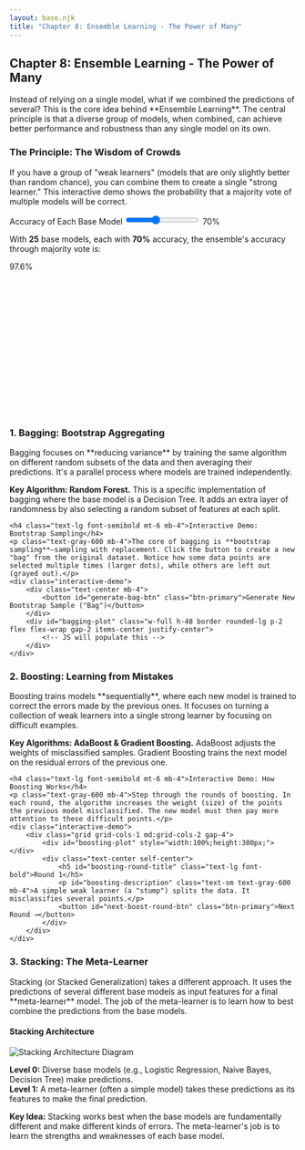 ```yaml
---
layout: base.njk
title: "Chapter 8: Ensemble Learning - The Power of Many"
---
```


<!-- Header -->
<div class="bg-gradient-to-r from-teal-50 to-cyan-50 rounded-2xl p-6 mb-8">
    <h2 class="text-2xl font-bold text-gray-800 mb-2">Chapter 8: Ensemble Learning - The Power of Many</h2>
    <p class="text-gray-700 leading-relaxed">Instead of relying on a single model, what if we combined the predictions of several? This is the core idea behind **Ensemble Learning**. The central principle is that a diverse group of models, when combined, can achieve better performance and robustness than any single model on its own.</p>
</div>

<!-- 1. The Wisdom of Crowds -->
<div class="card mb-8">
    <h3 class="text-xl font-bold text-gray-800 mb-4">The Principle: The Wisdom of Crowds</h3>
    <p class="text-gray-600 mb-4">If you have a group of "weak learners" (models that are only slightly better than random chance), you can combine them to create a single "strong learner." This interactive demo shows the probability that a majority vote of multiple models will be correct.</p>
    <div class="interactive-demo grid grid-cols-1 md:grid-cols-2 gap-6 items-center">
        <div>
            <label class="block text-sm font-medium">Accuracy of Each Base Model</label>
            <input id="base-accuracy" type="range" min="0.51" max="0.99" step="0.01" value="0.7" class="parameter-slider">
            <span id="base-accuracy-value" class="text-sm">70%</span>
            <div class="mt-4">
                <p class="text-sm text-gray-700">With <strong class="text-primary-600">25</strong> base models, each with <strong class="text-primary-600" id="base-accuracy-text">70%</strong> accuracy, the ensemble's accuracy through majority vote is:</p>
                <div id="ensemble-accuracy" class="text-4xl font-bold font-mono text-green-600 my-2">97.6%</div>
            </div>
        </div>
        <div>
            <div id="ensemble-plot" style="width:100%;height:250px;"></div>
        </div>
    </div>
</div>

<!-- 2. Bagging -->
<div class="card mb-8">
    <h3 class="text-2xl font-bold text-gray-800 mb-4">1. Bagging: Bootstrap Aggregating</h3>
    <p class="text-gray-700 mb-4">Bagging focuses on **reducing variance** by training the same algorithm on different random subsets of the data and then averaging their predictions. It's a parallel process where models are trained independently.</p>
    <div class="highlight"><strong>Key Algorithm: Random Forest.</strong> This is a specific implementation of bagging where the base model is a Decision Tree. It adds an extra layer of randomness by also selecting a random subset of features at each split.</div>

    <h4 class="text-lg font-semibold mt-6 mb-4">Interactive Demo: Bootstrap Sampling</h4>
    <p class="text-gray-600 mb-4">The core of bagging is **bootstrap sampling**—sampling with replacement. Click the button to create a new "bag" from the original dataset. Notice how some data points are selected multiple times (larger dots), while others are left out (grayed out).</p>
    <div class="interactive-demo">
        <div class="text-center mb-4">
            <button id="generate-bag-btn" class="btn-primary">Generate New Bootstrap Sample ("Bag")</button>
        </div>
        <div id="bagging-plot" class="w-full h-48 border rounded-lg p-2 flex flex-wrap gap-2 items-center justify-center">
            <!-- JS will populate this -->
        </div>
    </div>
</div>

<!-- 3. Boosting -->
<div class="card mb-8">
    <h3 class="text-2xl font-bold text-gray-800 mb-4">2. Boosting: Learning from Mistakes</h3>
    <p class="text-gray-700 mb-4">Boosting trains models **sequentially**, where each new model is trained to correct the errors made by the previous ones. It focuses on turning a collection of weak learners into a single strong learner by focusing on difficult examples.</p>
    <div class="highlight"><strong>Key Algorithms: AdaBoost & Gradient Boosting.</strong> AdaBoost adjusts the weights of misclassified samples. Gradient Boosting trains the next model on the residual errors of the previous one.</div>

    <h4 class="text-lg font-semibold mt-6 mb-4">Interactive Demo: How Boosting Works</h4>
    <p class="text-gray-600 mb-4">Step through the rounds of boosting. In each round, the algorithm increases the weight (size) of the points the previous model misclassified. The new model must then pay more attention to these difficult points.</p>
    <div class="interactive-demo">
        <div class="grid grid-cols-1 md:grid-cols-2 gap-4">
            <div id="boosting-plot" style="width:100%;height:300px;"></div>
            <div class="text-center self-center">
                <h5 id="boosting-round-title" class="text-lg font-bold">Round 1</h5>
                <p id="boosting-description" class="text-sm text-gray-600 mb-4">A simple weak learner (a "stump") splits the data. It misclassifies several points.</p>
                <button id="next-boost-round-btn" class="btn-primary">Next Round →</button>
            </div>
        </div>
    </div>
</div>


<!-- 4. Stacking -->
<div class="card mb-8">
    <h3 class="text-2xl font-bold text-gray-800 mb-4">3. Stacking: The Meta-Learner</h3>
    <p class="text-gray-700 mb-4">Stacking (or Stacked Generalization) takes a different approach. It uses the predictions of several different base models as input features for a final **meta-learner** model. The job of the meta-learner is to learn how to best combine the predictions from the base models.</p>
    <div class="bg-gray-50 p-4 rounded-lg">
        <h4 class="font-semibold text-center mb-2">Stacking Architecture</h4>
        <img src="https://editor.analyticsvidhya.com/uploads/31182An-example-scheme-of-stacking-ensemble-learning%20resized.png" alt="Stacking Architecture Diagram" class="w-full max-w-lg mx-auto">
        <p class="text-xs text-center mt-2"><strong>Level 0:</strong> Diverse base models (e.g., Logistic Regression, Naive Bayes, Decision Tree) make predictions. <br><strong>Level 1:</strong> A meta-learner (often a simple model) takes these predictions as its features to make the final prediction.</p>
    </div>
     <div class="highlight mt-4"><strong>Key Idea:</strong> Stacking works best when the base models are fundamentally different and make different kinds of errors. The meta-learner's job is to learn the strengths and weaknesses of each base model.</div>
</div>

<script src="https://cdn.plot.ly/plotly-latest.min.js"></script>
<script>
document.addEventListener('DOMContentLoaded', () => {
    // --- 1. WISDOM OF CROWDS DEMO ---
    const baseAccuracySlider = document.getElementById('base-accuracy');
    const baseAccuracyValue = document.getElementById('base-accuracy-value');
    const ensembleAccuracyDisplay = document.getElementById('ensemble-accuracy');
    const ensemblePlotDiv = document.getElementById('ensemble-plot');

    const factorial = n => (n <= 1) ? 1 : n * factorial(n - 1);
    const combinations = (n, k) => factorial(n) / (factorial(k) * factorial(n - k));

    function updateEnsembleAccuracy() {
        const p = parseFloat(baseAccuracySlider.value);
        baseAccuracyValue.textContent = `${(p * 100).toFixed(0)}%`;

        let ensemble_accuracies = [];
        const n_models_range = Array.from({length: 25}, (_, i) => i * 2 + 1);

        n_models_range.forEach(n => {
            let total_prob = 0;
            const k_needed = Math.ceil(n / 2);
            for (let k = k_needed; k <= n; k++) {
                total_prob += combinations(n, k) * Math.pow(p, k) * Math.pow(1 - p, n - k);
            }
            ensemble_accuracies.push(total_prob);
        });
        
        ensembleAccuracyDisplay.textContent = `${(ensemble_accuracies[12] * 100).toFixed(1)}%`; // Display for n=25
        // update base-accuracy-text value
const baseAccuracyText = document.getElementById('base-accuracy-text');
        baseAccuracyText.textContent = `${(p * 100).toFixed(0)}%`;
        
        const trace = {
            x: n_models_range,
            y: ensemble_accuracies,
            type: 'scatter',
            mode: 'lines+markers',
            line: { color: '#10b981' }
        };
        const layout = {
            title: 'Ensemble Accuracy vs. # of Models',
            xaxis: { title: 'Number of Base Models (n)' },
            yaxis: { title: 'Ensemble Accuracy', range: [0.5, 1.0] },
            margin: { t: 30, r: 20, b: 40, l: 50 }
        };
        Plotly.newPlot(ensemblePlotDiv, [trace], layout);
    }
    baseAccuracySlider.addEventListener('input', updateEnsembleAccuracy);
    updateEnsembleAccuracy();

    // --- 2. BAGGING DEMO ---
    const generateBagBtn = document.getElementById('generate-bag-btn');
    const baggingPlotDiv = document.getElementById('bagging-plot');
    const originalDataset = Array.from({length: 20}, (_, i) => i + 1);

    function updateBaggingPlot() {
        const bag = [];
        const counts = {};
        for (let i = 0; i < originalDataset.length; i++) {
            const sample = originalDataset[Math.floor(Math.random() * originalDataset.length)];
            bag.push(sample);
            counts[sample] = (counts[sample] || 0) + 1;
        }

        baggingPlotDiv.innerHTML = '';
        originalDataset.forEach(d => {
            const dot = document.createElement('div');
            dot.textContent = d;
            dot.className = 'w-8 h-8 rounded-full flex items-center justify-center font-bold transition-all';
            if (counts[d]) {
                dot.classList.add('bg-primary-500', 'text-white');
                dot.style.transform = `scale(${1 + counts[d] * 0.2})`;
            } else {
                dot.classList.add('bg-gray-200', 'text-gray-500', 'opacity-50');
            }
            baggingPlotDiv.appendChild(dot);
        });
    }
    generateBagBtn.addEventListener('click', updateBaggingPlot);
    updateBaggingPlot();

    // --- 3. BOOSTING DEMO ---
    const nextBoostBtn = document.getElementById('next-boost-round-btn');
    const boostPlotDiv = document.getElementById('boosting-plot');
    const boostRoundTitle = document.getElementById('boosting-round-title');
    const boostDescription = document.getElementById('boosting-description');
    let boostRound = 0;
    let boostData;

    const generateBoostData = () => ({
        x: Array.from({length: 30}, () => Math.random() * 10),
        y: Array.from({length: 30}, () => Math.random() * 10),
        labels: Array.from({length: 30}, (_,i) => (i < 15 ? 0 : 1)),
        weights: Array(30).fill(1)
    });

    function updateBoostingPlot() {
    const round = boostRound % 3;
    let split_val, split_dim, misclassified;

    if (round === 0) {
        boostRoundTitle.textContent = "Round 1";
        boostDescription.textContent = "A simple weak learner splits the data. Misclassified points are highlighted with a border.";
        split_dim = 'x';
        split_val = 5;
        misclassified = boostData.x.map((x, i) => (x > split_val && boostData.labels[i] === 0) || (x <= split_val && boostData.labels[i] === 1));
    } else if (round === 1) {
        boostRoundTitle.textContent = "Round 2";
        boostDescription.textContent = "The misclassified points from Round 1 are given higher weights (larger size). A new weak learner tries to fix the errors.";
        split_dim = 'y';
        split_val = 6;
        misclassified = boostData.y.map((y, i) => (y > split_val && boostData.labels[i] === 0) || (y <= split_val && boostData.labels[i] === 1));
    } else {
        boostRoundTitle.textContent = "Round 3";
        boostDescription.textContent = "The process repeats. The final model is a weighted combination of all these weak learners.";
        split_dim = 'x';
        split_val = 7;
        misclassified = boostData.x.map((x, i) => (x > split_val && boostData.labels[i] === 0) || (x <= split_val && boostData.labels[i] === 1));
    }
    
    // Create traces for correctly classified and misclassified points separately
    const trace0Correct = {
        x: boostData.x.filter((_, i) => boostData.labels[i] === 0 && !misclassified[i]),
        y: boostData.y.filter((_, i) => boostData.labels[i] === 0 && !misclassified[i]),
        mode: 'markers',
        name: 'Class 0 (Correct)',
        marker: { 
            color: '#60a5fa',
            size: boostData.weights.filter((_, i) => boostData.labels[i] === 0 && !misclassified[i]).map(w => w * 5)
        }
    };
    
    const trace0Wrong = {
        x: boostData.x.filter((_, i) => boostData.labels[i] === 0 && misclassified[i]),
        y: boostData.y.filter((_, i) => boostData.labels[i] === 0 && misclassified[i]),
        mode: 'markers',
        name: 'Class 0 (Misclassified)',
        marker: { 
            color: '#60a5fa',
            size: boostData.weights.filter((_, i) => boostData.labels[i] === 0 && misclassified[i]).map(w => w * 5),
            line: { color: '#ef4444', width: 2 }
        }
    };
    
    const trace1Correct = {
        x: boostData.x.filter((_, i) => boostData.labels[i] === 1 && !misclassified[i]),
        y: boostData.y.filter((_, i) => boostData.labels[i] === 1 && !misclassified[i]),
        mode: 'markers',
        name: 'Class 1 (Correct)',
        marker: { 
            color: '#f97316',
            size: boostData.weights.filter((_, i) => boostData.labels[i] === 1 && !misclassified[i]).map(w => w * 5)
        }
    };
    
    const trace1Wrong = {
        x: boostData.x.filter((_, i) => boostData.labels[i] === 1 && misclassified[i]),
        y: boostData.y.filter((_, i) => boostData.labels[i] === 1 && misclassified[i]),
        mode: 'markers',
        name: 'Class 1 (Misclassified)',
        marker: { 
            color: '#f97316',
            size: boostData.weights.filter((_, i) => boostData.labels[i] === 1 && misclassified[i]).map(w => w * 5),
            line: { color: '#ef4444', width: 2 }
        }
    };
    
    const splitLine = {
        x: split_dim === 'x' ? [split_val, split_val] : [0, 10],
        y: split_dim === 'y' ? [split_val, split_val] : [0, 10],
        mode: 'lines', 
        name: 'Decision Boundary',
        line: { color: '#ef4444', dash: 'dash' }
    };

    // Update weights for the next round
    misclassified.forEach((is_wrong, i) => {
        if(is_wrong) boostData.weights[i] *= 2;
    });

    Plotly.newPlot(boostPlotDiv, [trace0Correct, trace0Wrong, trace1Correct, trace1Wrong, splitLine], {
        title: `Weak Learner #${round + 1}`,
        xaxis: {range: [0, 10]}, 
        yaxis: {range: [0, 10]}, 
        showlegend: false,
        margin: {t:40, r:10, b:20, l:20}
    });
}


    nextBoostBtn.addEventListener('click', () => {
        boostRound++;
        if (boostRound % 3 === 0) { // Reset weights after a full cycle
            boostData.weights.fill(1);
        }
        updateBoostingPlot();
    });

    boostData = generateBoostData();
    updateBoostingPlot();
});
</script>